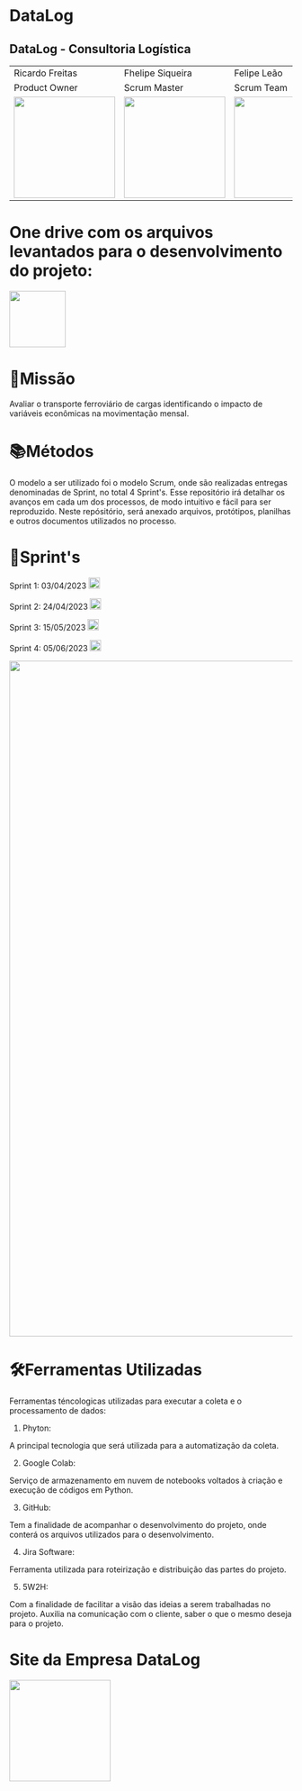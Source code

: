 # DataLog
<h2>DataLog - Consultoria Logística </h2>

<table>
  <tr>
   <td>Ricardo Freitas</td>
   <td>Fhelipe Siqueira</td>
   <td>Felipe Leão</td>
   <td>Gabriella Lima</td>
   <td>Mariana Oliveira</td>
   <td>Rafael Lima</td>
   <td>Thiago Pereira</td>
 </tr>
 <tr>
   <td>Product Owner</td>
   <td>Scrum Master</td>
   <td>Scrum Team</td>
   <td>Scrum Team</td>
   <td>Scrum Team</td>
   <td>Scrum Team</td>
   <td>Scrum Team</td>
  </tr>
  </tr>
  <td><a href="https://www.linkedin.com/in/ricardo-freitas-959663174"><img src="https://user-images.githubusercontent.com/114450758/227744653-97acdb39-7778-48c6-bbb5-a9bb08a7f8d1.jpeg" width="180px"> </a></td>
  <td><a href="https://www.linkedin.com/in/fhelipesiqueira"><img src="https://user-images.githubusercontent.com/114450758/227744710-b9b475d4-c8a5-4b2f-8fa6-77049f0160ec.jpeg" width=180px"> </a> </td>
   <td><a href="https://www.linkedin.com/in/felipe-le%C3%A3o-ab11841b6"><img src="https://user-images.githubusercontent.com/114450758/227744624-308369f7-acca-4f8e-bd43-103495fd202b.jpeg" width="180px"> </a></td>
   <td><a href="https://www.linkedin.com/in/gabriella-fernanda-5473881a2"><img src="https://user-images.githubusercontent.com/114450758/204678438-a7581413-d6ea-48fb-ab1c-7813dc6f8f1c.jpg" width="180px"> </a></td>
   <td><a href="https://www.linkedin.com/in/mariana-oliveira-b35a59235"><img src="https://user-images.githubusercontent.com/114450758/227745093-b63d3ef5-54dd-48fe-b1a4-60100809598a.jpeg" width="180px"> </a></td>
   <td><a href="https://www.linkedin.com/in/rafael-lima-002022175"><img src="https://user-images.githubusercontent.com/114450758/227744440-bf60e5bb-7819-489d-8c4d-3c68cf4a6427.jpeg" width="180px"> </a></td>
   <td><a href="https://www.linkedin.com/in/thiago-pereira-594683174"><img src="https://user-images.githubusercontent.com/114450758/204685177-fb562021-6f64-49a1-95d2-285ab870b627.jpg" width="180px"> </a></td>
 
 </table>
 
   <h1> One drive com os arquivos levantados para o desenvolvimento do projeto:</h1>
  
  <a href="https://fatecspgov-my.sharepoint.com/:f:/r/personal/gabriella_santos12_fatec_sp_gov_br/Documents/API%20AGRO/2%20semestre?csf=1&web=1&e=E1kT4r"><img src="https://user-images.githubusercontent.com/114450758/204680162-f6940b1b-c19d-40b1-a808-de0334a9a109.png" width="100px"> </a>
  
<h1> 🎯Missão </h1>

Avaliar o transporte ferroviário de cargas identificando o impacto de variáveis econômicas na movimentação mensal.

<h1> 📚Métodos</h1>

O modelo a ser utilizado foi o modelo Scrum, onde são realizadas entregas denominadas de Sprint, no total 4 Sprint's. Esse repositório irá detalhar os avanços em cada um dos processos, de modo intuitivo e fácil para ser reproduzido. Neste repósitório, será anexado arquivos, protótipos, planilhas e outros documentos utilizados no processo.

<h1> 📅Sprint's</h1>

Sprint 1: 03/04/2023  <a href="https://fatecspgov-my.sharepoint.com/:f:/r/personal/gabriella_santos12_fatec_sp_gov_br/Documents/API%20AGRO/2%20semestre/Sprint%201?csf=1&web=1&e=IOBDut"><img src="https://user-images.githubusercontent.com/114450758/204683420-761be954-011f-4438-ace9-35381fa3009c.png" width="20px"> </a>

Sprint 2: 24/04/2023 <img src="https://user-images.githubusercontent.com/114450758/227749336-9e7757ef-5bca-4c6a-94ff-b18137b0199d.gif" width="20px"> </a> 

Sprint 3: 15/05/2023  <img src="https://user-images.githubusercontent.com/114450758/227749336-9e7757ef-5bca-4c6a-94ff-b18137b0199d.gif" width="20px"> </a> 

Sprint 4: 05/06/2023  <img src="https://user-images.githubusercontent.com/114450758/227749336-9e7757ef-5bca-4c6a-94ff-b18137b0199d.gif" width="20px"> </a> 

  
<img src="https://user-images.githubusercontent.com/114450758/227749575-f3ac8558-d35f-4a5b-b09b-537fad7f25be.jpeg" width="1200px"> </a>
  
  
<h1>🛠️Ferramentas Utilizadas</h1>

Ferramentas téncologicas utilizadas para executar a coleta e o processamento de dados:</td>
  
1. Phyton:

A principal tecnologia que será utilizada para a automatização da coleta.
  
2. Google Colab:

Serviço de armazenamento em nuvem de notebooks voltados à criação e execução de códigos em Python.
  
3. GitHub:

Tem a finalidade de acompanhar o desenvolvimento do projeto, onde conterá os arquivos utilizados para o desenvolvimento.

4. Jira Software:

Ferramenta utilizada para roteirização e distribuição das partes do projeto.

5. 5W2H:

Com a finalidade de facilitar a visão das ideias a serem trabalhadas no projeto. Auxilia na comunicação com o cliente, saber o que o mesmo deseja para o projeto.
  
   <h1> Site da Empresa DataLog</h1>
   <td><a href="https://sites.google.com/view/api-datalog/p%C3%A1gina-inicial"><img src="https://user-images.githubusercontent.com/114450758/227745483-47273a00-7294-41db-b748-2bc6d2a8c478.jpeg" width="180px"> </a></td>

